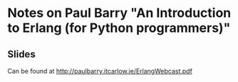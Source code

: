 # Notes on Paul Barry "An Introduction to Erlang (for Python programmers)"


## Slides

Can be found at http://paulbarry.itcarlow.ie/ErlangWebcast.pdf
